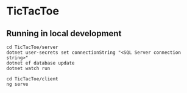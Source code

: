 # TicTacToe

## Running in local development
```
cd TicTacToe/server
dotnet user-secrets set connectionString "<SQL Server connection string>"
dotnet ef database update
dotnet watch run
```
```
cd TicTacToe/client
ng serve
```
